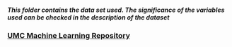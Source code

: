 ##### This folder contains the data set used. The significance of the variables used can be checked in the description of the dataset
### [UMC Machine Learning Repository](https://archive.ics.uci.edu/ml/datasets/Heart+Disease)
